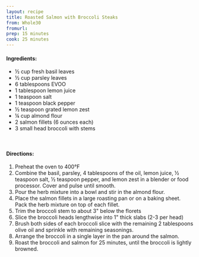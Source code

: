 ```yaml
---
layout: recipe
title: Roasted Salmon with Broccoli Steaks
from: Whole30
fromurl: 
prep: 15 minutes
cook: 25 minutes
---
```


#### Ingredients:

* ½ cup fresh basil leaves
* ½ cup parsley leaves
* 6 tablespoons EVOO
* 1 tablespoon lemon juice
* 1 teaspoon salt
* 1 teaspoon black pepper
* ½ teaspoon grated lemon zest
* ¼ cup almond flour
* 2 salmon fillets (6 ounces each)
* 3 small head broccoli with stems

<br>

#### Directions:

1. Preheat the oven to 400°F
2. Combine the basil, parsley, 4 tablespoons of the oil, lemon juice, ½ teaspoon salt, ½ teaspoon pepper, and lemon zest in a blender or food processor. Cover and pulse until smooth. 
3. Pour the herb mixture into a bowl and stir in the almond flour.
4. Place the salmon fillets in a large roasting pan or on a baking sheet. Pack the herb mixture on top of each fillet.
5. Trim the broccoli stem to about 3" below the florets
6. Slice the broccoli heads lengthwise into 1" thick slabs (2-3 per head)
7. Brush both sides of each broccoli slice with the remaining 2 tablespoons olive oil and sprinkle with remaining seasonings. 
8. Arrange the broccoli in a single layer in the pan around the salmon.
9. Roast the broccoli and salmon for 25 minutes, until the broccoli is lightly browned.
